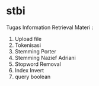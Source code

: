 # stbi
Tugas Information Retrieval
Materi :<br>
<ol>
<li>Upload file</li>
<li>Tokenisasi</li>
<li>Stemming Porter</li>
<li>Stemming Nazief Adriani</li>
<li>Stopword Removal</li>
<li>Index Invert</li>
<li>query boolean</li>
</ol>

